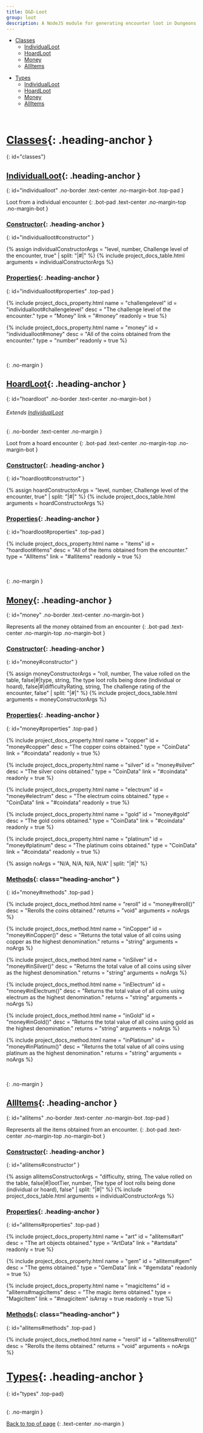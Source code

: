 ```yaml
---
title: D&D-Loot
group: loot
description: A NodeJS module for generating encounter loot in Dungeons and Dragons.
---
```



<div markdown=1 class="text-center top-pad">
<div markdown=1 class="inline-index">

- [Classes](#classes)
	- [IndividualLoot](#individualloot)
	- [HoardLoot](#hoardloot)
	- [Money](#money)
	- [AllItems](#allitems)

</div>
<div markdown=1 class="inline-index">

- [Types](#types)
	- [IndividualLoot](#individualloot)
	- [HoardLoot](#hoardloot)
	- [Money](#money)
	- [AllItems](#allitems)

</div>
</div>

<br>


# [Classes](#classes){: .heading-anchor }
{: id="classes"}

## [IndividualLoot](#individualloot){: .heading-anchor }
{: id="individualloot" .no-border .text-center .no-margin-bot .top-pad }

Loot from a individual encounter
{: .bot-pad .text-center .no-margin-top .no-margin-bot }

### [Constructor](#individualloot#constructor){: .heading-anchor }
{: id="individualloot#constructor" }

{% assign individualConstructorArgs = "level, number, Challenge level of the encounter, true" | split: "|#|" %}
{% include project_docs_table.html
	arguments = individualConstructorArgs
%}

### [Properties](#individualloot#properties){: .heading-anchor }
{: id="individualloot#properties" .top-pad }

{% include project_docs_property.html
	name		= "challengelevel"
	id			= "individualloot#challengelevel"
	desc		= "The challenge level of the encounter."
	type		= "Money"
	link		= "#money"
	readonly	= true
%}

{% include project_docs_property.html
	name		= "money"
	id			= "individualloot#money"
	desc		= "All of the coins obtained from the encounter."
	type		= "number"
	readonly	= true
%}

<br>
<br>
{: .no-margin }


## [HoardLoot](#hoardloot){: .heading-anchor }
{: id="hoardloot" .no-border .text-center .no-margin-bot }

###### *Extends <a href="#individualloot">IndividualLoot</a>*
{: .no-border .text-center .no-margin }

Loot from a hoard encounter
{: .bot-pad .text-center .no-margin-top .no-margin-bot }

### [Constructor](#hoardloot#constructor){: .heading-anchor }
{: id="hoardloot#constructor" }

{% assign hoardConstructorArgs = "level, number, Challenge level of the encounter, true" | split: "|#|" %}
{% include project_docs_table.html
	arguments = hoardConstructorArgs
%}

### [Properties](#hoardloot#properties){: .heading-anchor }
{: id="hoardloot#properties" .top-pad }

{% include project_docs_property.html
	name		= "items"
	id			= "hoardloot#items"
	desc		= "All of the items obtained from the encounter."
	type		= "AllItems"
	link		= "#allitems"
	readonly	= true
%}


<br>
<br>
{: .no-margin }


## [Money](#money){: .heading-anchor }
{: id="money" .no-border .text-center .no-margin-bot }

Represents all the money obtained from an encounter
{: .bot-pad .text-center .no-margin-top .no-margin-bot }

### [Constructor](#money#constructor){: .heading-anchor }
{: id="money#constructor" }

{% assign moneyConstructorArgs = "roll, number, The value rolled on the table, false|#|type, string, The type loot rolls being done (individual or hoard), false|#|difficultyRating, string, The challenge rating of the encounter, false" | split: "|#|" %}
{% include project_docs_table.html
	arguments = moneyConstructorArgs
%}

### [Properties](#money#properties){: .heading-anchor }
{: id="money#properties" .top-pad }

{% include project_docs_property.html
	name		= "copper"
	id			= "money#copper"
	desc		= "The copper coins obtained."
	type		= "CoinData"
	link		= "#coindata"
	readonly	= true
%}

{% include project_docs_property.html
	name		= "silver"
	id			= "money#silver"
	desc		= "The silver coins obtained."
	type		= "CoinData"
	link		= "#coindata"
	readonly	= true
%}

{% include project_docs_property.html
	name		= "electrum"
	id			= "money#electrum"
	desc		= "The electrum coins obtained."
	type		= "CoinData"
	link		= "#coindata"
	readonly	= true
%}

{% include project_docs_property.html
	name		= "gold"
	id			= "money#gold"
	desc		= "The gold coins obtained."
	type		= "CoinData"
	link		= "#coindata"
	readonly	= true
%}

{% include project_docs_property.html
	name		= "platinum"
	id			= "money#platinum"
	desc		= "The platinum coins obtained."
	type		= "CoinData"
	link		= "#coindata"
	readonly	= true
%}

{% assign noArgs = "N/A, N/A, N/A, N/A" | split: "|#|" %}
### [Methods](#money#methods){: class="heading-anchor" }
{: id="money#methods" .top-pad }

{% include project_docs_method.html
	name		= "reroll"
	id			= "money#reroll()"
	desc		= "Rerolls the coins obtained."
	returns		= "void"
	arguments	= noArgs
%}

{% include project_docs_method.html
	name		= "inCopper"
	id			= "money#inCopper()"
	desc		= "Returns the total value of all coins using copper as the highest denomination."
	returns		= "string"
	arguments	= noArgs
%}

{% include project_docs_method.html
	name		= "inSilver"
	id			= "money#inSilver()"
	desc		= "Returns the total value of all coins using silver as the highest denomination."
	returns		= "string"
	arguments	= noArgs
%}

{% include project_docs_method.html
	name		= "inElectrum"
	id			= "money#inElectrum()"
	desc		= "Returns the total value of all coins using electrum as the highest denomination."
	returns		= "string"
	arguments	= noArgs
%}

{% include project_docs_method.html
	name		= "inGold"
	id			= "money#inGold()"
	desc		= "Returns the total value of all coins using gold as the highest denomination."
	returns		= "string"
	arguments	= noArgs
%}

{% include project_docs_method.html
	name		= "inPlatinum"
	id			= "money#inPlatinum()"
	desc		= "Returns the total value of all coins using platinum as the highest denomination."
	returns		= "string"
	arguments	= noArgs
%}


<br>
<br>
{: .no-margin }


## [AllItems](#allitems){: .heading-anchor }
{: id="allitems" .no-border .text-center .no-margin-bot .top-pad }

Represents all the items obtained from an encounter.
{: .bot-pad .text-center .no-margin-top .no-margin-bot }

### [Constructor](#allitems#constructor){: .heading-anchor }
{: id="allitems#constructor" }

{% assign allitemsConstructorArgs = "difficulty, string, The value rolled on the table, false|#|lootTier, number, The type of loot rolls being done (individual or hoard), false" | split: "|#|" %}
{% include project_docs_table.html
	arguments = individualConstructorArgs
%}

### [Properties](#allitems#properties){: .heading-anchor }
{: id="allitems#properties" .top-pad }

{% include project_docs_property.html
	name		= "art"
	id			= "allitems#art"
	desc		= "The art objects obtained."
	type		= "ArtData"
	link		= "#artdata"
	readonly	= true
%}

{% include project_docs_property.html
	name		= "gem"
	id			= "allitems#gem"
	desc		= "The gems obtained."
	type		= "GemData"
	link		= "#gemdata"
	readonly	= true
%}

{% include project_docs_property.html
	name		= "magicItems"
	id			= "allitems#magicItems"
	desc		= "The magic items obtained."
	type		= "MagicItem"
	link		= "#magicitem"
	isArray		= true
	readonly	= true
%}

### [Methods](#allitems#methods){: class="heading-anchor" }
{: id="allitems#methods" .top-pad }

{% include project_docs_method.html
	name		= "reroll"
	id			= "allitems#reroll()"
	desc		= "Rerolls the items obtained."
	returns		= "void"
	arguments	= noArgs
%}


# [Types](#types){: .heading-anchor }
{: id="types" .top-pad}

<br>
{: .no-margin }

[Back to top of page](#top)
{: .text-center .no-margin }